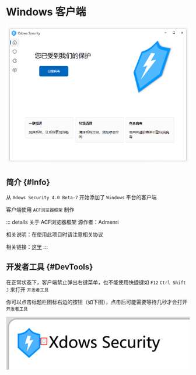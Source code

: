 # Windows 客户端

![Windows 客户端](./../PNG/Client-Windows.png)

## 简介 {#Info}
从 `Xdows Security 4.0 Beta-7` 开始添加了 `Windows` 平台的客户端

客户端使用 `ACF浏览器框架` 制作

::: details 关于 ACF浏览器框架
源作者：Admenri

相关说明：在使用此项目时请注意相关协议

相关链接：[这里](https://bbs.125.la/forum.php?mod=viewthread&tid=14845602)
:::

## 开发者工具 {#DevTools}

在正常状态下，客户端禁止弹出右键菜单，也不能使用快捷键如 `F12` `Ctrl Shift J` 来打开 `开发者工具`

你可以点击标题栏图标右边的按钮（如下图），点击后可能需要等待几秒才会打开 `开发者工具`

![开发者工具打开按钮](./../PNG/Client-Windows-DevTools.png)